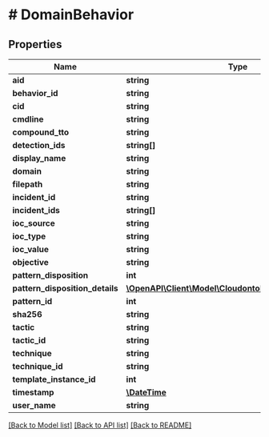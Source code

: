 # # DomainBehavior

## Properties

Name | Type | Description | Notes
------------ | ------------- | ------------- | -------------
**aid** | **string** |  | [optional]
**behavior_id** | **string** |  | [optional]
**cid** | **string** |  | [optional]
**cmdline** | **string** |  | [optional]
**compound_tto** | **string** |  | [optional]
**detection_ids** | **string[]** |  | [optional]
**display_name** | **string** |  | [optional]
**domain** | **string** |  | [optional]
**filepath** | **string** |  | [optional]
**incident_id** | **string** |  | [optional]
**incident_ids** | **string[]** |  | [optional]
**ioc_source** | **string** |  | [optional]
**ioc_type** | **string** |  | [optional]
**ioc_value** | **string** |  | [optional]
**objective** | **string** |  | [optional]
**pattern_disposition** | **int** |  | [optional]
**pattern_disposition_details** | [**\OpenAPI\Client\Model\CloudontologyPatternDisposition**](CloudontologyPatternDisposition.md) |  | [optional]
**pattern_id** | **int** |  |
**sha256** | **string** |  | [optional]
**tactic** | **string** |  | [optional]
**tactic_id** | **string** |  | [optional]
**technique** | **string** |  | [optional]
**technique_id** | **string** |  | [optional]
**template_instance_id** | **int** |  |
**timestamp** | [**\DateTime**](\DateTime.md) |  |
**user_name** | **string** |  | [optional]

[[Back to Model list]](../../README.md#models) [[Back to API list]](../../README.md#endpoints) [[Back to README]](../../README.md)
